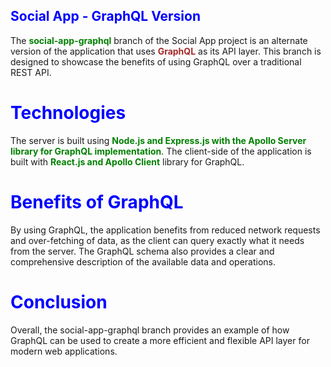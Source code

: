 ## <span style="color:blue">Social App - GraphQL Version</span>

The <strong><span style="color:green">social-app-graphql</span></strong> branch of the Social App project is an alternate version of the application that uses <strong><span style="color:brown">GraphQL</span></strong> as its API layer. This branch is designed to showcase the benefits of using GraphQL over a traditional REST API.

# <span style="color:blue">Technologies</span>

The server is built using <strong><span style="color:green">Node.js and Express.js with the Apollo Server library for GraphQL implementation</span></strong>. The client-side of the application is built with <strong><span style="color:green">React.js and Apollo Client</span></strong> library for GraphQL.

# <span style="color:blue">Benefits of GraphQL</span>

By using GraphQL, the application benefits from reduced network requests and over-fetching of data, as the client can query exactly what it needs from the server. The GraphQL schema also provides a clear and comprehensive description of the available data and operations.

# <span style="color:blue">Conclusion</span>

Overall, the social-app-graphql branch provides an example of how GraphQL can be used to create a more efficient and flexible API layer for modern web applications.
